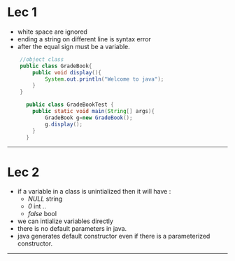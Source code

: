 # Lec 1
* white space are ignored
* ending a string on different line is syntax error
* after the equal sign must be a variable.
``` java
    //object class
    public class GradeBook{
        public void display(){
            System.out.println("Welcome to java");
        }
    }
```
```   java
      public class GradeBookTest {
        public static void main(String[] args){
            GradeBook g=new GradeBook();
            g.display();
        }   
      }   
```
---
# Lec 2
* if a variable in a class is unintialized then it will have :
    * *NULL* string
    * *0* int ..
    * *false* bool
* we can intialize variables directly 
* there is no default parameters in java.
* java generates default constructor even if there is a parameterized constructor.
---
